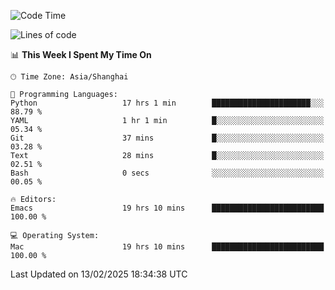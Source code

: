 <!--START_SECTION:waka-->
![Code Time](http://img.shields.io/badge/Code%20Time-2%2C528%20hrs%2011%20mins-blue)

![Lines of code](https://img.shields.io/badge/From%20Hello%20World%20I%27ve%20Written-335.2%20thousand%20lines%20of%20code-blue)

📊 **This Week I Spent My Time On** 

```text
🕑︎ Time Zone: Asia/Shanghai

💬 Programming Languages: 
Python                   17 hrs 1 min        ██████████████████████░░░   88.79 % 
YAML                     1 hr 1 min          █░░░░░░░░░░░░░░░░░░░░░░░░   05.34 % 
Git                      37 mins             █░░░░░░░░░░░░░░░░░░░░░░░░   03.28 % 
Text                     28 mins             █░░░░░░░░░░░░░░░░░░░░░░░░   02.51 % 
Bash                     0 secs              ░░░░░░░░░░░░░░░░░░░░░░░░░   00.05 % 

🔥 Editors: 
Emacs                    19 hrs 10 mins      █████████████████████████   100.00 % 

💻 Operating System: 
Mac                      19 hrs 10 mins      █████████████████████████   100.00 % 
```


 Last Updated on 13/02/2025 18:34:38 UTC
<!--END_SECTION:waka-->
